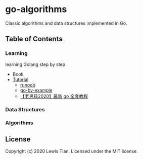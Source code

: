 # go-algorithms

Classic algorithms and data structures implemented in Go.

## Table of Contents

### Learning

learning Golang step by step

- Book
- [Tutorial](learning/tutorial)
    - [runoob](learning/tutorial/runoob)
    - [go-by-example](learning/tutorial/go-by-example)
    - [【老男孩2020】最新 go 全套教程](learning/tutorial/wupeiqi-go-tutotial)

### Data Structures

### Algorithms

## License

Copyright (c) 2020 Lewis Tian. Licensed under the MIT license.
